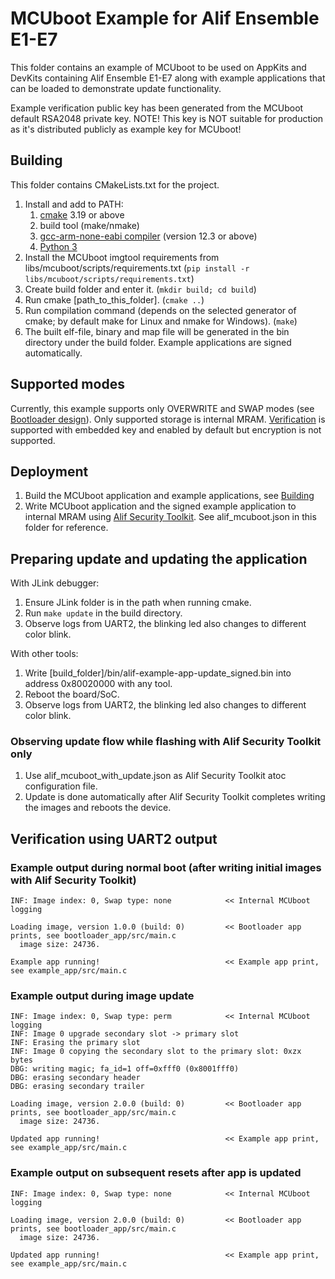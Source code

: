 # MCUboot Example for Alif Ensemble E1-E7

This folder contains an example of MCUboot to be used on AppKits and DevKits containing Alif Ensemble E1-E7 along with example applications that can be loaded to demonstrate update functionality.

Example verification public key has been generated from the MCUboot default RSA2048 private key.
NOTE! This key is NOT suitable for production as it's distributed publicly as example key for MCUboot!

## Building

This folder contains CMakeLists.txt for the project.

1. Install and add to PATH:
    1. [cmake](https://cmake.org/) 3.19 or above
    1. build tool (make/nmake)
    1. [gcc-arm-none-eabi compiler](https://developer.arm.com/downloads/-/arm-gnu-toolchain-downloads) (version 12.3 or above)
    1. [Python 3](https://www.python.org/)
1. Install the MCUboot imgtool requirements from libs/mcuboot/scripts/requirements.txt (`pip install -r libs/mcuboot/scripts/requirements.txt`)
1. Create build folder and enter it. (`mkdir build; cd build`)
1. Run cmake [path_to_this_folder]. (`cmake ..`)
1. Run compilation command (depends on the selected generator of cmake; by default make for Linux and nmake for Windows). (`make`)
1. The built elf-file, binary and map file will be generated in the bin directory under the build folder. Example applications are signed automatically.

## Supported modes

Currently, this example supports only OVERWRITE and SWAP modes (see [Bootloader design](https://docs.mcuboot.com/design.html#image-slots)). Only supported storage is internal MRAM. [Verification](https://docs.mcuboot.com/design.html#security) is supported with embedded key and enabled by default but encryption is not supported.

## Deployment

1. Build the MCUboot application and example applications, see [Building](#building)
1. Write MCUboot application and the signed example application to internal MRAM using [Alif Security Toolkit](https://alifsemi.com/support/software-tools/ensemble/). See alif_mcuboot.json in this folder for reference.

## Preparing update and updating the application

With JLink debugger:
1. Ensure JLink folder is in the path when running cmake.
1. Run `make update` in the build directory.
1. Observe logs from UART2, the blinking led also changes to different color blink.

With other tools:
1. Write [build_folder]/bin/alif-example-app-update_signed.bin into address 0x80020000 with any tool.
1. Reboot the board/SoC.
1. Observe logs from UART2, the blinking led also changes to different color blink.

### Observing update flow while flashing with Alif Security Toolkit only

1. Use alif_mcuboot_with_update.json as Alif Security Toolkit atoc configuration file.
1. Update is done automatically after Alif Security Toolkit completes writing the images and reboots the device.

## Verification using UART2 output

### Example output during normal boot (after writing initial images with Alif Security Toolkit)

    INF: Image index: 0, Swap type: none            << Internal MCUboot logging
    
    Loading image, version 1.0.0 (build: 0)         << Bootloader app prints, see bootloader_app/src/main.c
      image size: 24736.

    Example app running!                            << Example app print, see example_app/src/main.c

### Example output during image update

    INF: Image index: 0, Swap type: perm            << Internal MCUboot logging
    INF: Image 0 upgrade secondary slot -> primary slot
    INF: Erasing the primary slot
    INF: Image 0 copying the secondary slot to the primary slot: 0xzx bytes
    DBG: writing magic; fa_id=1 off=0xfff0 (0x8001fff0)
    DBG: erasing secondary header
    DBG: erasing secondary trailer

    Loading image, version 2.0.0 (build: 0)         << Bootloader app prints, see bootloader_app/src/main.c
      image size: 24736.
    
    Updated app running!                            << Example app print, see example_app/src/main.c

### Example output on subsequent resets after app is updated

    INF: Image index: 0, Swap type: none            << Internal MCUboot logging
    
    Loading image, version 2.0.0 (build: 0)         << Bootloader app prints, see bootloader_app/src/main.c
      image size: 24736.

    Updated app running!                            << Example app print, see example_app/src/main.c